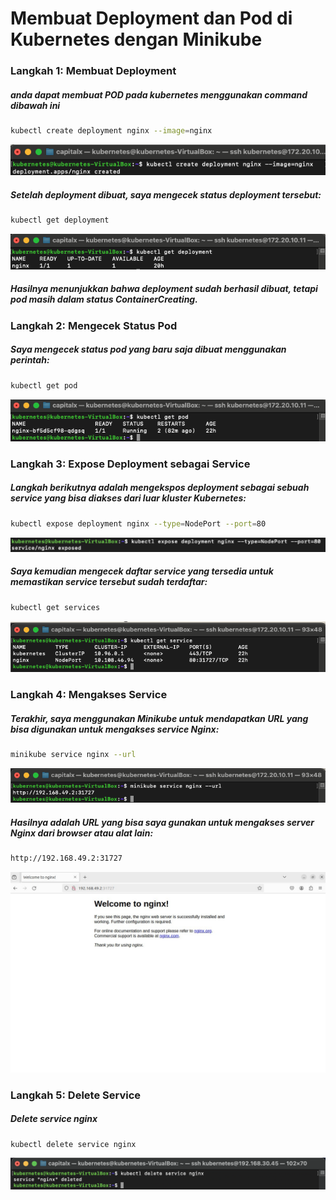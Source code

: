 # Membuat Deployment dan Pod di Kubernetes dengan Minikube


### Langkah 1: Membuat Deployment

##### anda dapat membuat POD pada kubernetes menggunakan command dibawah ini 

```sh
kubectl create deployment nginx --image=nginx
``` 

![Deskripsi Gambar](images/create-pod.png)

##### Setelah deployment dibuat, saya mengecek status deployment tersebut:

```sh
kubectl get deployment
``` 

![Deskripsi Gambar](images/k-get-deploy.png)

##### Hasilnya menunjukkan bahwa deployment sudah berhasil dibuat, tetapi pod masih dalam status ContainerCreating.

### Langkah 2: Mengecek Status Pod

##### Saya mengecek status pod yang baru saja dibuat menggunakan perintah:

```sh
kubectl get pod
``` 

![Deskripsi Gambar](images/k-get-pod.png)

### Langkah 3: Expose Deployment sebagai Service

##### Langkah berikutnya adalah mengekspos deployment sebagai sebuah service yang bisa diakses dari luar kluster Kubernetes:

```sh
kubectl expose deployment nginx --type=NodePort --port=80
``` 

![Deskripsi Gambar](images/k-expose.png)

##### Saya kemudian mengecek daftar service yang tersedia untuk memastikan service tersebut sudah terdaftar:

```sh
kubectl get services
```

![Deskripsi Gambar](images/k-get-service.png)

### Langkah 4: Mengakses Service

##### Terakhir, saya menggunakan Minikube untuk mendapatkan URL yang bisa digunakan untuk mengakses service Nginx:

```sh
minikube service nginx --url
```

![Deskripsi Gambar](images/m-service-nginx.png)

##### Hasilnya adalah URL yang bisa saya gunakan untuk mengakses server Nginx dari browser atau alat lain:

```sh
http://192.168.49.2:31727
```

![Service NGINX URL](images/nginx.jpg)

### Langkah 5: Delete Service

##### Delete service nginx

```sh
kubectl delete service nginx
```

![Delete Service NGINX](images/k-delete-s-nginx.png)

